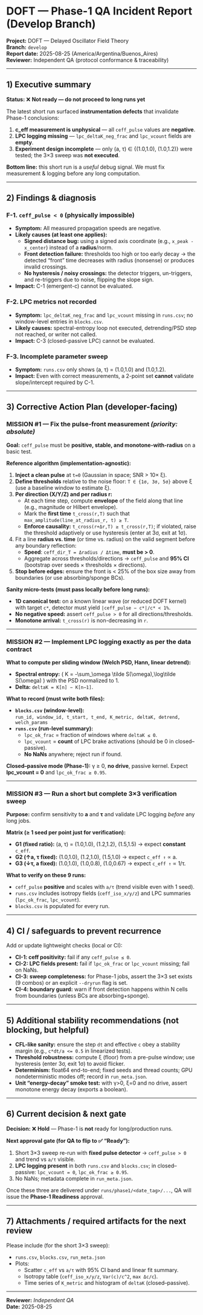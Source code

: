 # DOFT — Phase-1 QA Incident Report (Develop Branch)

**Project:** DOFT — Delayed Oscillator Field Theory  
**Branch:** `develop`  
**Report date:** 2025-08-25 (America/Argentina/Buenos_Aires)  
**Reviewer:** Independent QA (protocol conformance & traceability)  

---

## 1) Executive summary

**Status:** ❌ **Not ready — do not proceed to long runs yet**

The latest short run surfaced **instrumentation defects** that invalidate Phase-1 conclusions:

1) **c_eff measurement is unphysical** — all `ceff_pulse` values are **negative**.  
2) **LPC logging missing** — `lpc_deltaK_neg_frac` and `lpc_vcount` fields are **empty**.  
3) **Experiment design incomplete** — only (a, τ) ∈ {(1.0,1.0), (1.0,1.2)} were tested; the 3×3 sweep was **not executed**.

**Bottom line:** this short run is a *useful* debug signal. We must fix measurement & logging before any long computation.

---

## 2) Findings & diagnosis

### F-1. `ceff_pulse < 0` (physically impossible)
- **Symptom:** All measured propagation speeds are negative.  
- **Likely causes (at least one applies):**
  - **Signed distance bug:** using a signed axis coordinate (e.g., `x_peak - x_center`) instead of a **radius**/norm.  
  - **Front detection failure:** thresholds too high or too early decay → the detected “front” time decreases with radius (nonsense) or produces invalid crossings.  
  - **No hysteresis / noisy crossings:** the detector triggers, un-triggers, and re-triggers due to noise, flipping the slope sign.  
- **Impact:** C-1 (emergent-c) cannot be evaluated.

### F-2. LPC metrics not recorded
- **Symptom:** `lpc_deltaK_neg_frac` and `lpc_vcount` missing in `runs.csv`; no window-level entries in `blocks.csv`.  
- **Likely causes:** spectral-entropy loop not executed, detrending/PSD step not reached, or writer not called.  
- **Impact:** C-3 (closed-passive LPC) cannot be evaluated.

### F-3. Incomplete parameter sweep
- **Symptom:** `runs.csv` only shows (a, τ) = (1.0,1.0) and (1.0,1.2).  
- **Impact:** Even with correct measurements, a 2-point set **cannot** validate slope/intercept required by C-1.

---

## 3) Corrective Action Plan (developer-facing)

### MISSION #1 — **Fix the pulse-front measurement** *(priority: absolute)*

**Goal:** `ceff_pulse` must be **positive, stable, and monotone-with-radius** on a basic test.

**Reference algorithm (implementation-agnostic):**
1. **Inject a clean pulse** at `t=0` (Gaussian in space; SNR > 10× ξ).  
2. **Define thresholds** relative to the noise floor: `T ∈ {1σ, 3σ, 5σ}` above ξ (use a baseline window to estimate ξ).  
3. **Per direction (X/Y/Z) and per radius r:**  
   - At each time step, compute **envelope** of the field along that line (e.g., magnitude or Hilbert envelope).  
   - Mark the **first time** `t_cross(r,T)` such that `max_amplitude(line_at_radius_r, t) ≥ T`.  
   - **Enforce causality:** `t_cross(r+Δr,T) ≥ t_cross(r,T)`; if violated, raise the threshold adaptively or use hysteresis (enter at 3σ, exit at 1σ).  
4. Fit a line **radius vs. time** (or time vs. radius) on the valid segment before any boundary reflection:  
   - **Speed**: `ceff_dir_T = Δradius / Δtime`, **must be > 0**.  
   - Aggregate across thresholds/directions → `ceff_pulse` and **95% CI** (bootstrap over seeds × thresholds × directions).  
5. **Stop before edges:** ensure the front is < 25% of the box size away from boundaries (or use absorbing/sponge BCs).

**Sanity micro-tests (must pass locally before long runs):**
- **1D canonical test:** on a known linear wave (or reduced DOFT kernel) with target `c*`, detector must yield `|ceff_pulse − c*|/c* < 1%`.  
- **No negative speed:** assert `ceff_pulse > 0` for all directions/thresholds.  
- **Monotone arrival:** `t_cross(r)` is non-decreasing in `r`.

---

### MISSION #2 — **Implement LPC logging exactly as per the data contract**

**What to compute per sliding window (Welch PSD, Hann, linear detrend):**
- **Spectral entropy:** \( K = -\sum_\omega \tilde S(\omega)\,\log\tilde S(\omega) \) with the PSD normalized to 1.  
- **Delta:** `deltaK = K[n] − K[n−1]`.

**What to record (must write both files):**
- **`blocks.csv` (window-level):**  
  `run_id, window_id, t_start, t_end, K_metric, deltaK, detrend, welch_params`
- **`runs.csv` (run-level summary):**  
  - `lpc_ok_frac` = fraction of windows where `deltaK ≤ 0`.  
  - `lpc_vcount` = **count** of LPC brake activations (should be 0 in closed–passive).  
  - **No NaNs** anywhere; reject run if found.

**Closed–passive mode (Phase-1):** γ ≥ 0, **no drive**, passive kernel. Expect **lpc_vcount = 0** and `lpc_ok_frac ≥ 0.95`.

---

### MISSION #3 — **Run a short but complete 3×3 verification sweep**

**Purpose:** confirm sensitivity to **a** and **τ** and validate LPC logging *before* any long jobs.

**Matrix (≥ 1 seed per point just for verification):**
- **G1 (fixed ratio):** (a, τ) = (1.0,1.0), (1.2,1.2), (1.5,1.5) → expect **constant** `c_eff`.  
- **G2 (↑a, τ fixed):** (1.0,1.0), (1.2,1.0), (1.5,1.0) → expect `c_eff ↑` ∝ a.  
- **G3 (↓τ, a fixed):** (1.0,1.0), (1.0,0.8), (1.0,0.67) → expect `c_eff ↑` ∝ 1/τ.

**What to verify on these 9 runs:**
- `ceff_pulse` **positive** and scales with `a/τ` (trend visible even with 1 seed).  
- `runs.csv` includes isotropy fields (`ceff_iso_x/y/z`) and LPC summaries (`lpc_ok_frac`, `lpc_vcount`).  
- `blocks.csv` is populated for every run.

---

## 4) CI / safeguards to prevent recurrence

Add or update lightweight checks (local or CI):

- **CI-1: ceff positivity:** fail if any `ceff_pulse ≤ 0`.  
- **CI-2: LPC fields present:** fail if `lpc_ok_frac` or `lpc_vcount` missing; fail on NaNs.  
- **CI-3: sweep completeness:** for Phase-1 jobs, assert the 3×3 set exists (9 combos) or an explicit `--dryrun` flag is set.  
- **CI-4: boundary guard:** warn if front detection happens within N cells from boundaries (unless BCs are absorbing+sponge).

---

## 5) Additional stability recommendations (not blocking, but helpful)

- **CFL-like sanity:** ensure the step `dt` and effective `c` obey a stability margin (e.g., `c*dt/a <= 0.5` in linearized tests).  
- **Threshold robustness:** compute ξ (floor) from a pre-pulse window; use hysteresis (enter 3σ, exit 1σ) to avoid flicker.  
- **Determinism:** float64 end-to-end; fixed seeds and thread counts; GPU nondeterministic modes off; record in `run_meta.json`.  
- **Unit “energy-decay” smoke test:** with γ>0, ξ=0 and no drive, assert monotone energy decay (exports a boolean).

---

## 6) Current decision & next gate

**Decision:** ❌ **Hold** — Phase-1 is **not** ready for long/production runs.

**Next approval gate (for QA to flip to ✅ “Ready”):**
1) Short 3×3 sweep re-run with **fixed pulse detector** → `ceff_pulse > 0` and trend vs `a/τ` visible.  
2) **LPC logging present** in both `runs.csv` and `blocks.csv`; in closed–passive: `lpc_vcount = 0`, `lpc_ok_frac ≥ 0.95`.  
3) No NaNs; metadata complete in `run_meta.json`.

Once these three are delivered under `runs/phase1/<date_tag>/...`, QA will issue the **Phase-1 Readiness** approval.

---

## 7) Attachments / required artifacts for the next review

Please include (for the short 3×3 sweep):
- `runs.csv`, `blocks.csv`, `run_meta.json`  
- Plots:  
  - Scatter `c_eff` vs `a/τ` with 95% CI band and linear fit summary.  
  - Isotropy table (`ceff_iso_x/y/z`, `Var(c)/c^2`, `max Δc/c`).  
  - Time series of `K_metric` and histogram of `deltaK` (closed–passive).

---

**Reviewer:** _Independent QA_  
**Date:** 2025-08-25
